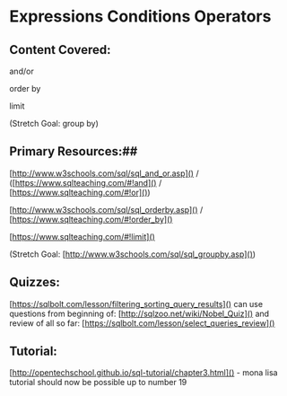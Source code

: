 # Expressions Conditions Operators #

## Content Covered: ##
and/or

order by

limit

(Stretch Goal: group by)

## Primary Resources:##
[http://www.w3schools.com/sql/sql_and_or.asp]() / ([https://www.sqlteaching.com/#!and]() / [https://www.sqlteaching.com/#!or]())

[http://www.w3schools.com/sql/sql_orderby.asp]() / [https://www.sqlteaching.com/#!order_by]()

[https://www.sqlteaching.com/#!limit]()

(Stretch Goal: [http://www.w3schools.com/sql/sql_groupby.asp]())

## Quizzes: ##
[https://sqlbolt.com/lesson/filtering_sorting_query_results]()
can use questions from beginning of: [http://sqlzoo.net/wiki/Nobel_Quiz]()
and review of all so far: [https://sqlbolt.com/lesson/select_queries_review]()

## Tutorial: ##
[http://opentechschool.github.io/sql-tutorial/chapter3.html]()
	- mona lisa tutorial should now be possible up to number 19